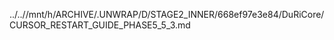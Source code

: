 ../..//mnt/h/ARCHIVE/.UNWRAP/D/STAGE2_INNER/668ef97e3e84/DuRiCore/CURSOR_RESTART_GUIDE_PHASE5_5_3.md